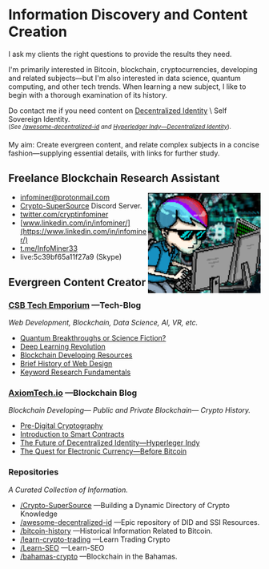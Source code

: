 # Information Discovery and Content Creation

I ask my clients the right questions to provide the results they need. 

I'm primarily interested in Bitcoin, blockchain, cryptocurrencies, developing and related subjects—but I'm also interested in  data science, quantum computing, and other tech trends. When learning a new subject, I like to begin with a thorough examination of its history.

Do contact me if you need content on [Decentralized Identity](https://github.com/infominer33/awesome-decentralized-id) \ Self Sovereign Identity.\
<sup>(*See [/awesome-decentralized-id](https://github.com/infominer33/awesome-decentralized-id) and [Hyperledger Indy—Decentralized Identity](https://www.axiomtech.io/blog-feed/hyperledger-indy-decentralized-identity)*).</sup>

My aim: Create evergreen content, and relate complex subjects in a concise fashion—supplying essential details, with links for further study. 

## Freelance Blockchain Research Assistant
<img src="infominer.png" align="right" width="225" height="200">

* <a href="mailto:infominer@protonmail.com">infominer@protonmail.com</a>
* [Crypto-SuperSource](https://discord.gg/ahTuPMY) Discord Server.
* [twitter.com/cryptinfominer](https://twitter.com/cryptinfominer)
* [www.linkedin.com/in/infominer/](https://www.linkedin.com/in/infominer/)
* [t.me/InfoMiner33](https://t.me/InfoMiner33)
* live:5c39bf65a11f27a9 (Skype)

##  Evergreen Content Creator

### [CSB Tech Emporium](https://www.csbtechemporium.com/the-tech-blog/) —Tech-Blog
*Web Development, Blockchain, Data Science, AI, VR, etc.*
  * [Quantum Breakthroughs or Science Fiction?](https://www.csbtechemporium.com/quantum-revolution-or-scifi/)
  * [Deep Learning Revolution](https://www.csbtechemporium.com/deep-learning-revolution/)
  * [Blockchain Developing Resources](https://www.csbtechemporium.com/become-a-blockchain-developer/)
  * [Brief History of Web Design](https://www.csbtechemporium.com/web-design-history/)
  * [Keyword Research Fundamentals](https://www.csbtechemporium.com/keyword-research-fundamentals/)

### [AxiomTech.io](https://www.axiomtech.io/blog/) —Blockchain Blog
*Blockchain Developing— Public and Private Blockchain— Crypto History.*
  * [Pre-Digital Cryptography](https://www.axiomtech.io/blog-feed/2018/9/24/pre-digital-cryptography-a-history)
  * [Introduction to Smart Contracts](https://www.axiomtech.io/blog-feed/2018/10/9/smart-contracts-uses-cases-dapps-icos)
  * [The Future of Decentralized Identity—Hyperleger Indy](https://www.axiomtech.io/blog-feed/hyperledger-indy-decentralized-identity)
  * [The Quest for Electronic Currency—Before Bitcoin](https://www.axiomtech.io/blog-feed/electronic-currency-before-bitcoin)

### Repositories 
*A Curated Collection of Information.*
* [/Crypto-SuperSource](https://github.com/infominer33/Crypto-SuperSource) —Building a Dynamic Directory of Crypto Knowledge
* [/awesome-decentralized-id](https://github.com/infominer33/awesome-decentralized-id) —Epic repository of DID and SSI Resources.
* [/bitcoin-history](https://github.com/infominer33/bitcoin-history) —Historical Information Related to Bitcoin.
* [/learn-crypto-trading](https://github.com/infominer33/learn-crypto-trading) —Learn Trading Crypto 
* [/Learn-SEO](https://github.com/infominer33/Learn-SEO) —Learn-SEO
* [/bahamas-crypto](https://github.com/infominer33/bahamas-crypto) —Blockchain in the Bahamas.

